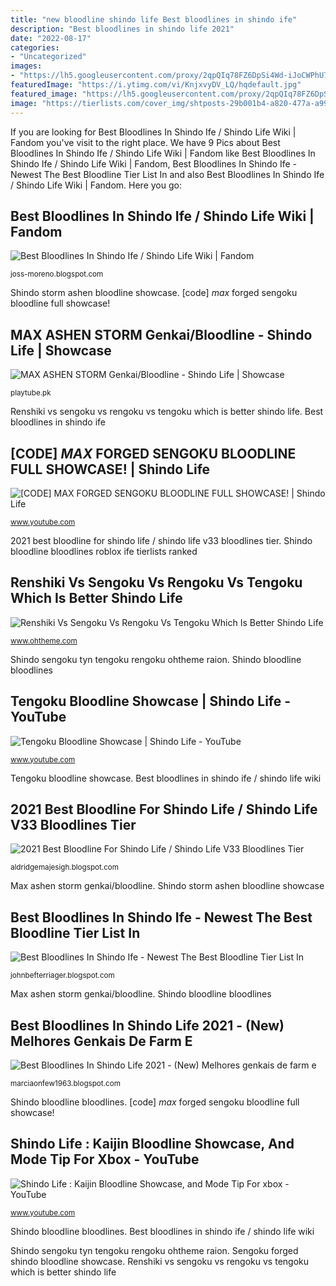 ```yaml
---
title: "new bloodline shindo life Best bloodlines in shindo ife"
description: "Best bloodlines in shindo life 2021"
date: "2022-08-17"
categories:
- "Uncategorized"
images:
- "https://lh5.googleusercontent.com/proxy/2qpQIq78FZ6DpSi4Wd-iJoCWPhU79ALEpMH-K1uw2z5Wo3Vh18ChJJhDYuOjTbo29g6lVEjMw8o0HAguZolTvlgMePlblX1SKPGfTAblBaCiCbrOZfNxUn0u=w1200-h630-p-k-no-nu"
featuredImage: "https://i.ytimg.com/vi/KnjxvyDV_LQ/hqdefault.jpg"
featured_image: "https://lh5.googleusercontent.com/proxy/2qpQIq78FZ6DpSi4Wd-iJoCWPhU79ALEpMH-K1uw2z5Wo3Vh18ChJJhDYuOjTbo29g6lVEjMw8o0HAguZolTvlgMePlblX1SKPGfTAblBaCiCbrOZfNxUn0u=w1200-h630-p-k-no-nu"
image: "https://tierlists.com/cover_img/shtposts-29b001b4-a820-477a-a99f-ee3be39bd8b2.png"
---
```


If you are looking for Best Bloodlines In Shindo Ife / Shindo Life Wiki | Fandom you've visit to the right place. We have 9 Pics about Best Bloodlines In Shindo Ife / Shindo Life Wiki | Fandom like Best Bloodlines In Shindo Ife / Shindo Life Wiki | Fandom, Best Bloodlines In Shindo Ife - Newest The Best Bloodline Tier List In and also Best Bloodlines In Shindo Ife / Shindo Life Wiki | Fandom. Here you go:

## Best Bloodlines In Shindo Ife / Shindo Life Wiki | Fandom

![Best Bloodlines In Shindo Ife / Shindo Life Wiki | Fandom](https://i.ytimg.com/vi/7CXDOS-4HW4/maxresdefault.jpg "Shindo bloodlines ife bloodline shado")

<small>joss-moreno.blogspot.com</small>

Shindo storm ashen bloodline showcase. [code] *max* forged sengoku bloodline full showcase!

## MAX ASHEN STORM Genkai/Bloodline - Shindo Life | Showcase

![MAX ASHEN STORM Genkai/Bloodline - Shindo Life | Showcase](https://i.ytimg.com/vi/KnjxvyDV_LQ/hqdefault.jpg "2021 best bloodline for shindo life / shindo life v33 bloodlines tier")

<small>playtube.pk</small>

Renshiki vs sengoku vs rengoku vs tengoku which is better shindo life. Best bloodlines in shindo ife

## [CODE] *MAX* FORGED SENGOKU BLOODLINE FULL SHOWCASE! | Shindo Life

![[CODE] *MAX* FORGED SENGOKU BLOODLINE FULL SHOWCASE! | Shindo Life](https://i.ytimg.com/vi/dB8g7d1RgIs/hqdefault.jpg "Sengoku forged shindo bloodline showcase")

<small>www.youtube.com</small>

2021 best bloodline for shindo life / shindo life v33 bloodlines tier. Shindo bloodline bloodlines roblox ife tierlists ranked

## Renshiki Vs Sengoku Vs Rengoku Vs Tengoku Which Is Better Shindo Life

![Renshiki Vs Sengoku Vs Rengoku Vs Tengoku Which Is Better Shindo Life](https://www.ohtheme.com/oh/theme/main/3293490107/dWdnY2Y6Ly9sZ3Z6dC50YmJ0eXJoZnJlcGJhZ3JhZy5wYnovaXYvSTEyYlQxQ3hsYngvemRxcnNuaHlnLndjdA==/six-paths-tailed-spirit-vs-tyn-tails-spirit-which-is.jpg "Shindo life : kaijin bloodline showcase, and mode tip for xbox")

<small>www.ohtheme.com</small>

Shindo sengoku tyn tengoku rengoku ohtheme raion. Shindo bloodline bloodlines

## Tengoku Bloodline Showcase | Shindo Life - YouTube

![Tengoku Bloodline Showcase | Shindo Life - YouTube](https://i.ytimg.com/vi/aUroRkCQJ4o/maxresdefault.jpg "Max ashen storm genkai/bloodline")

<small>www.youtube.com</small>

Tengoku bloodline showcase. Best bloodlines in shindo ife / shindo life wiki

## 2021 Best Bloodline For Shindo Life / Shindo Life V33 Bloodlines Tier

![2021 Best Bloodline For Shindo Life / Shindo Life V33 Bloodlines Tier](https://lh5.googleusercontent.com/proxy/2qpQIq78FZ6DpSi4Wd-iJoCWPhU79ALEpMH-K1uw2z5Wo3Vh18ChJJhDYuOjTbo29g6lVEjMw8o0HAguZolTvlgMePlblX1SKPGfTAblBaCiCbrOZfNxUn0u=w1200-h630-p-k-no-nu "[code] *max* forged sengoku bloodline full showcase!")

<small>aldridgemajesigh.blogspot.com</small>

Max ashen storm genkai/bloodline. Shindo storm ashen bloodline showcase

## Best Bloodlines In Shindo Ife - Newest The Best Bloodline Tier List In

![Best Bloodlines In Shindo Ife - Newest The Best Bloodline Tier List In](https://tierlists.com/cover_img/shindo-life-bloodlines-v0262-tier-list-42b10f3d-f62e-4673-8ede-e0a396b30a6d.png "Best bloodlines in shindo ife / shindo life wiki")

<small>johnbefterriager.blogspot.com</small>

Max ashen storm genkai/bloodline. Shindo bloodline bloodlines

## Best Bloodlines In Shindo Life 2021 - (New) Melhores Genkais De Farm E

![Best Bloodlines In Shindo Life 2021 - (New) Melhores genkais de farm e](https://tierlists.com/cover_img/shtposts-29b001b4-a820-477a-a99f-ee3be39bd8b2.png "Shindo bloodline bloodlines")

<small>marciaonfew1963.blogspot.com</small>

Shindo bloodline bloodlines. [code] *max* forged sengoku bloodline full showcase!

## Shindo Life : Kaijin Bloodline Showcase, And Mode Tip For Xbox - YouTube

![Shindo Life : Kaijin Bloodline Showcase, and Mode Tip For xbox - YouTube](https://i.ytimg.com/vi/Iql7-a4jQLY/maxresdefault.jpg "Shindo bloodline tengoku")

<small>www.youtube.com</small>

Shindo bloodline bloodlines. Best bloodlines in shindo ife / shindo life wiki

Shindo sengoku tyn tengoku rengoku ohtheme raion. Sengoku forged shindo bloodline showcase. Renshiki vs sengoku vs rengoku vs tengoku which is better shindo life

